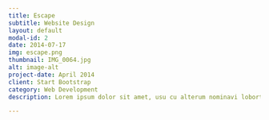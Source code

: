 ```yaml
---
title: Escape
subtitle: Website Design
layout: default
modal-id: 2
date: 2014-07-17
img: escape.png
thumbnail: IMG_0064.jpg
alt: image-alt
project-date: April 2014
client: Start Bootstrap
category: Web Development
description: Lorem ipsum dolor sit amet, usu cu alterum nominavi lobortis. At duo novum diceret. Tantas apeirian vix et, usu sanctus postulant inciderint ut, populo diceret necessitatibus in vim. Cu eum dicam feugiat noluisse.

---
```

